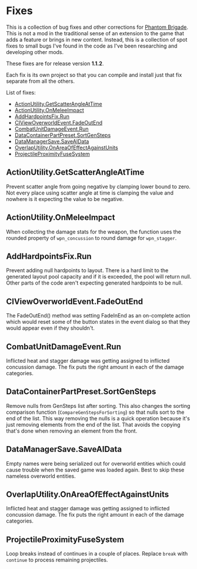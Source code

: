 # Fixes

This is a collection of bug fixes and other corrections for [Phantom Brigade](https://braceyourselfgames.com/phantom-brigade/). This is not a mod in the traditional sense of an extension to the game that adds a feature or brings in new content. Instead, this is a collection of spot fixes to small bugs I've found in the code as I've been researching and developing other mods.

These fixes are for release version **1.1.2**.

Each fix is its own project so that you can compile and install just that fix separate from all the others.

List of fixes:

- [ActionUtility.GetScatterAngleAtTime](#actionutilitygetscatterangleattime)
- [ActionUtility.OnMeleeImpact](#actionutilityonmeleeimpact)
- [AddHardpointsFix.Run](#addhardpointsfixrun)
- [CIViewOverworldEvent.FadeOutEnd](#civiewoverworldeventfadeoutend)
- [CombatUnitDamageEvent.Run](#combatunitdamageeventrun)
- [DataContainerPartPreset.SortGenSteps](#datacontainerpartpresetsortgensteps)
- [DataManagerSave.SaveAIData](#datamanagersavesaveaidata)
- [OverlapUtility.OnAreaOfEffectAgainstUnits](#overlaputilityonareaofeffectagainstunits)
- [ProjectileProximityFuseSystem](#projectileproximityfusesystem)

## ActionUtility.GetScatterAngleAtTime

Prevent scatter angle from going negative by clamping lower bound to zero. Not every place using scatter angle at time is clamping the value and nowhere is it expecting the value to be negative.

## ActionUtility.OnMeleeImpact

When collecting the damage stats for the weapon, the function uses the rounded property of `wpn_concussion` to round damage for `wpn_stagger`.

## AddHardpointsFix.Run

Prevent adding null hardpoints to layout. There is a hard limit to the generated layout pool capacity and if it is exceeded, the pool will return null. Other parts of the code aren't expecting generated hardpoints to be null.

## CIViewOverworldEvent.FadeOutEnd

The FadeOutEnd() method was setting FadeInEnd as an on-complete action which would reset some of the button states in the event dialog so that they would appear even if they shouldn't.

## CombatUnitDamageEvent.Run

Inflicted heat and stagger damage was getting assigned to inflicted concussion damage. The fix puts the right amount in each of the damage categories.

## DataContainerPartPreset.SortGenSteps

Remove nulls from GenSteps list after sorting. This also changes the sorting comparison function (`CompareGenStepsForSorting`) so that nulls sort to the end of the list. This way removing the nulls is a quick operation because it's just removing elements from the end of the list. That avoids the copying that's done when removing an element from the front.

## DataManagerSave.SaveAIData

Empty names were being serialized out for overworld entities which could cause trouble when the saved game was loaded again. Best to skip these nameless overworld entities.

## OverlapUtility.OnAreaOfEffectAgainstUnits

Inflicted heat and stagger damage was getting assigned to inflicted concussion damage. The fix puts the right amount in each of the damage categories.

## ProjectileProximityFuseSystem

Loop breaks instead of continues in a couple of places. Replace `break` with `continue` to process remaining projectiles.

